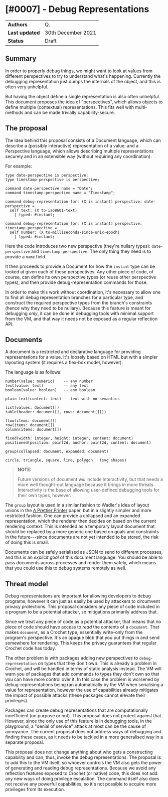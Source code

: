 # [#0007] - Debug Representations

|                  |                    |
| ---------------- | ------------------ |
| **Authors**      | Q.                 |
| **Last updated** | 30th December 2021 |
| **Status**       | Draft              |

## Summary

In order to properly debug things, we might want to look at values
from different perspectives to try to understand what's happening.
Currently the debugging representation just dumps the internals of
the object, and this is often very unhelpful.

But having the object define a single representation is also often
unhelpful. This document proposes the idea of "perspectives", which
allows objects to define multiple (contextual) representations.
This fits well with multi-methods and can be made trivially
capability-secure.

## The proposal

The idea behind this proposal consists of a Document language, which
can describe a (possibly interactive) representation of a value; and
a Perspective language, which allows describing multiple representations
securely and in an extensible way (without requiring any coordination).

For example:

    type date-perspective is perspective;
    type timestamp-perspective is perspective;

    command date-perspective name = "Date";
    command timestamp-perspective name = "Timestamp";

    command debug-representation for: (X is instant) perspective: date-perspective =
      self text: (X to-iso8601-text)
        | typed: #instant;

    command debug-representation for: (X is instant) perspective: timestamp-perspective =
      self number: (X to-milliseconds-since-unix-epoch)
        | typed: #instant;

Here the code introduces two new perspective (they're nullary types):
`date-perspective` and `timestamp-perspective`. The only thing they need
is to provide a `name` field.

It then proceeds to provide a Document for how the `instant` type can
be looked at given each of these perspectives. Any other piece of code,
of course, can define its own perspective types (or reuse other
perspective types), and then provide debug-representation commands for
those.

In order to make this work without coordination, it's necessary to
allow one to find all debug representation branches for a particular
type, and construct the required perspective types from the branch's
constraints (hence why they need to be nullary). Because this feature
is meant for debugging _only_, it can be done in debugging tools with
minimal support from the VM, and that way it needs not be exposed
as a regular reflection API.

## Documents

A document is a restricted and declarative language for providing
representations for a value. It's loosely based on HTML but with
a simpler layouting system (it requires a flex-box model, however).

The language is as follows:

    number(value: numeric)    -- any number
    text(value: text)         -- any text
    boolean(value: boolean)   -- any boolean

    plain-text(content: text) -- text with no semantics

    list(values: document[])
    table(header: document[], rows: document[][])

    flow(items: document[])
    row(items: document[])
    column(items: document[])

    fixed(width: integer, height: integer, content: document)
    positioned(position: point2d, anchor: point2d, content: document)

    group(collapsed: document, expanded: document)

    circle, triangle, square, line, polygon   (svg shapes)

> **NOTE:**
>
> Future versions of document _will_ include interactivity, but that needs
> a more well thought-out language because it brings in more threats.
> Interactivity is the base of allowing user-defined debugging tools for
> their own types, however.

The `group` layout is used in a similar fashion to Wadler's idea of layout
unions in the [A Prettier Printer](https://homepages.inf.ed.ac.uk/wadler/papers/prettier/prettier.pdf)
paper, but in a slightly simpler and more restricted fashion. One can
provide a collapsed and an expanded representation, which the renderer
then decides on based on the current rendering context. This is intended
as a temporary layout document that should be replaced by a more generic
one based on goals and constraints in the future---since documents are
not yet intended to be stored, the risk of doing this is small.

Documents can be safely serialised as JSON to send to different processes,
and this is an _explicit goal_ of this document language. You should be able
to pass documents across processes and render them safely, which means that
you could use this to debug systems remotely as well.

## Threat model

Debug representations are important for allowing developers to debug
programs, however it can just as easily be used by attackers to circumvent
privacy protections. This proposal considers any piece of code included
in a program to be a potential attacker, so mitigations primarily address that.

Since we treat any piece of code as a potential attacker, that means that
no piece of code should have access to _read_ the contents of a `document`.
That makes `document`, as a Crochet type, essentially write-only from the
program's perspective. It's an opaque blob that you put things in and send
somewhere for rendering. This keeps the privacy guarantees that regular
Crochet code has today.

The other problem is with packages adding new perspectives to
`debug-representation` on types that they don't own. This is already a
problem in Crochet, and will be handled in terms of static analysis instead.
The VM will warn you of packages that add commands to types they don't
own so that you can have more control over it. In this case the problem
is worsened by debug-representations being ran automatically by the VM
when serialising a value for representation, however the use of capabilities
already mitigates the impact of possible attacks (these packages cannot
elevate their privileges).

Packages can create debug representations that are computationally
innefficient (on purpose or not). This proposal does not protect against
that. However, since the only use of this feature is in debugging tools,
in the playground, a "denial of service" attack at most can be the cause
of annoyance. The current proposal does not address ways of debugging
and finding these cases, as it needs to be tackled in a more generalised
way in a separate proposal.

This proposal does not change anything about who gets a constructing
capability and can, thus, invoke the debug representations. The proposal
is to add this to the VM itself, so whoever controls the VM also gets
the power of generating and reading debug representations. Because we
avoid any reflection features exposed to Crochet (or native) code,
this does not add any new ways of doing privilege escalation. The
command itself also does not receive any powerful capabilities, so
it's not possible to acquire more privileges from its execution.
